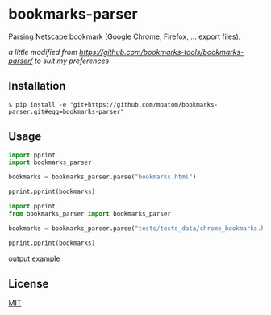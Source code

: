 # bookmarks-parser
Parsing Netscape bookmark (Google Chrome, Firefox, ... export files).

*a little modified from https://github.com/bookmarks-tools/bookmarks-parser/ to suit my preferences*

## Installation
```
$ pip install -e "git+https://github.com/moatom/bookmarks-parser.git#egg=bookmarks-parser"
```

## Usage
```python
import pprint
import bookmarks_parser

bookmarks = bookmarks_parser.parse("bookmarks.html")

pprint.pprint(bookmarks)
```

```python
import pprint
from bookmarks_parser import bookmarks_parser

bookmarks = bookmarks_parser.parse("tests/tests_data/chrome_bookmarks.html")

pprint.pprint(bookmarks)
```

[output example](https://github.com/andriyor/bookmarks-parser/tree/master/tests/tests_data)

<!-- ## Development
Install [Poetry](https://poetry.eustace.io/docs/)   
```
$ poetry install
```
run tests
```
$ poetry run pytest --cov=bookmarks_parser
``` -->

## License
[MIT](https://choosealicense.com/licenses/mit/)
